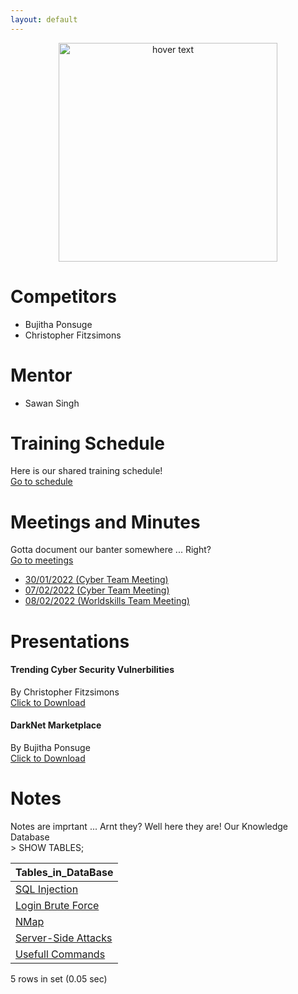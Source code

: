 ```yaml
---
layout: default
---
```

<head>
  <link rel="shortcut icon" type="image/x-icon" href="favicon.ico">
</head>

<p align="center">
  <img src="https://www.worldskills.org.au/wp-content/uploads/2021/04/Cyber-1.png" width="350" title="hover text">
</p>

# Competitors
- Bujitha Ponsuge
- Christopher Fitzsimons

# Mentor
- Sawan Singh

# Training Schedule
Here is our shared training schedule!  
[Go to schedule](./Training/Training.html)

# Meetings and Minutes
Gotta document our banter somewhere ... Right?  
[Go to meetings](./Meetings/Meetings.html)
- [30/01/2022 (Cyber Team Meeting)](./Meetings/22-01-30.html)
- [07/02/2022 (Cyber Team Meeting)](./Meetings/22-02-07.html)
- [08/02/2022 (Worldskills Team Meeting)](./Meetings/22-02-08.html)

# Presentations
#### Trending Cyber Security Vulnerbilities
By Christopher Fitzsimons  
[Click to Download](https://github.com/ChristopherFitzsimons/WorldSkills2022Cybersecurity/raw/main/Presentations/WroldSkills%20Presentation%20Cybersecurity.pdf)  
#### DarkNet Marketplace
By Bujitha Ponsuge  
[Click to Download](https://github.com/ChristopherFitzsimons/WorldSkills2022Cybersecurity)  

# Notes
Notes are imprtant ... Arnt they? Well here they are! Our Knowledge Database  
\> SHOW TABLES;  

| Tables_in_DataBase |
| :--- |
| [SQL Injection](./Notes/SQL_Injection.html) |
| [Login Brute Force](./Notes/Login_Brute_Forcing.html) |
| [NMap](./Notes/NMap.html) |
| [Server-Side Attacks](./Notes/Server_Side_Attacks.html) |
| [Usefull Commands](./Notes/Usefull_Commands.html) |

5 rows in set (0.05 sec)  
